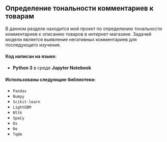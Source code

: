 ## Определение тональности комментариев к товарам

В данном разделе находится мой проект по определению тональности комментариев к описанию товаров в интернет-магазине. Задачей модели является выявление негативных комментариев для последующего изучения.

#### Код написан на языке:
- **Python 3**  в среде **Jupyter Notebook**

#### Использованы следующие библиотеки:
- `Pandas`
- `Numpy`
- `Scikit-learn`
- `LightGBM`
- `Nltk`
- `SpaCy`
- `Os`
- `Re`
- `Tqdm`
